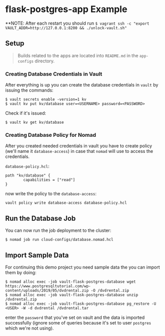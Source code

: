 # flask-postgres-app Example


**NOTE: After each restart you should run `$ vagrant ssh -c "export VAULT_ADDR=http://127.0.0.1:8200 && ./unlock-vault.sh"`
## Setup

> Builds related to the apps are located into `README.md` in the `app-configs` directory.

### Creating Database Credentials in Vault

After everything is up you can create the database credentials in `vault` by issuing the commands:
```
$ vault secrets enable -version=1 kv
$ vault kv put kv/database user=<USERNAME> password=<PASSWORD>
```

Check if it's issued:
```
$ vault kv get kv/database
```

### Creating Database Policy for Nomad

After you created needed credentials in vault you have to create policy (we'll name it `database-access`) in case that `nomad` will use to access the credentials.

`database-policy.hcl`:
```
path "kv/database" {
        capabilities = ["read"]
}
```

now write the policy to the `database-access`:
```
vault policy write database-access database-policy.hcl
```

## Run the Database Job

You can now run the job deployment to the cluster:
```
$ nomad job run cloud-configs/database.nomad.hcl
```

## Import Sample Data

For continuing this demo project you need sample data the you can import them by doing:
```
$ nomad alloc exec -job vault-flask-postgres-database wget https://www.postgresqltutorial.com/wp-content/uploads/2019/05/dvdrental.zip -O /dvdrental.zip
$ nomad alloc exec -job vault-flask-postgres-database unzip /dvdrental.zip
$ nomad alloc exec -job vault-flask-postgres-database pg_restore -U <USER> -W -d dvdrental /dvdrental.tar
```
enter the `password` that you've set on vault and the data is imported successfully (ignore some of queries because it's set to user `postgres` which we're not using).
